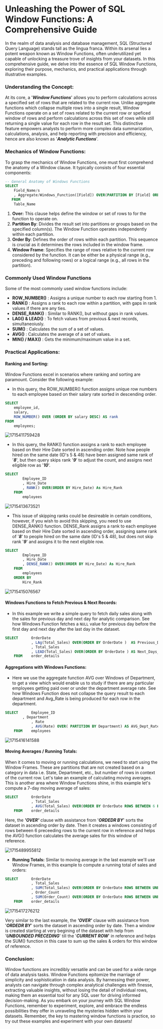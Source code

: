 # Unleashing the Power of SQL Window Functions: A Comprehensive Guide

In the realm of data analysis and database management, SQL (Structured Query Language) stands tall as the lingua franca. Within its arsenal lies a potent weapon known as Window Functions, often underutilized yet capable of unlocking a treasure trove of insights from your datasets. In this comprehensive guide, we delve into the essence of SQL Window Functions, exploring their purpose, mechanics, and practical applications through illustrative examples.

### Understanding the Concept:

At its core, a '***Window Functions***' allows you to perform calculations across a specified set of rows that are related to the current row. Unlike aggregate functions which collapse multiple rows into a single result, Window Functions operate on a set of rows related to the current row or speficed window of rows and perform calculations across this set of rows while still returning a single value for each row in the result set. This distinctive feature empowers analysts to perform more complex data summarization, calculations, analysis, and help reporting with precision and efficiency, hence are also known as '***Analytic Functions***'.

### Mechanics of Window Functions:

To grasp the mechanics of Window Functions, one must first comprehend the anatomy of a Window clause. It typically consists of four essential components:

```sql
-- General Anatomy of Windows Functions
SELECT
	Field_Name/s
	, Aggregate/Windows_Function([Field]) OVER(PARTITION BY [Field] ORDER BY [Field]) AS Field_Alias
   FROM
	Table_Name
```

1. **Over:** This clause helps define the window or set of rows to for the function to operate on.
2. **Partition By**: Divides the result set into partitions or groups based on the specified column(s). The Window Function operates independently within each partition.
3. **Order By**: Defines the order of rows within each partition. This sequence is crucial as it determines the rows included in the window frame.
4. **Window Frame**: Specifies the range of rows relative to the current row considered by the function. It can be either be a physical range (e.g., preceding and following rows) or a logical range (e.g., all rows in the partition).

### Commonly Used Window Functions

Some of the most commonly used window functions include:

* **ROW_NUMBER()** : Assigns a unique number to each row starting from 1.
* **RANK()** : Assigns a rank to each row within a partition, with gaps in rank values if there are any ties.
* **DENSE_RANK()** : Similar to RANK(), but without gaps in rank values.
* **LAG() & LEAD()** : To fetch values from previous & next records, simultaneoiusly.
* **SUM()** : Calculates the sum of a set of values.
* **AVG()** : Calculates the average of a set of values.
* **MIN() / MAX()** : Gets the minimum/maximum value in a set.

### Practical Applications:

#### Ranking and Sorting:

Window Functions excel in scenarios where ranking and sorting are paramount. Consider the following example:

* In this query, the ROW_NUMBER() function assigns unique row numbers to each employee based on their salary rate sorted in descending order.

```sql
SELECT 
    employee_id,
    salary,
    ROW_NUMBER() OVER (ORDER BY salary DESC) AS rank
FROM 
    employees;
```

![1715411759428](image/005_SQLWindowsFunctions/1715411759428.png)

* In this query, the RANK() function assigns a rank to each employee based on their Hire Date sorted in ascending order. Note how people hired on the same date (ID's 5 & 48) have been assigned same rank of '***8***', but then query skips rank '***9***' to adjust the count, and assigns next eligible row as '***10***'.

```sql
SELECT  
        Employee_ID
        , Hire_Date
        , RANK() OVER(ORDER BY Hire_Date) As Hire_Rank
    FROM
        employees
```

![1715413673521](image/005_SQLWindowsFunctions/1715413673521.png)

* This issue of skipping ranks could be desireable in certain conditions, however, if you wish to avoid this skipping, you need to use DENSE_RANK() function. DENSE_Rank assigns a rank to each employee based on their Hire Date sorted in ascending order, assigning same rank of '***8***' to people hired on the same date (ID's 5 & 48), but does not skip rank '***9***' and assigns it to the next eligible row.

```sql
SELECT  
        Employee_ID
        , Hire_Date
        , DENSE_RANK() OVER(ORDER BY Hire_Date) As Hire_Rank
    FROM
        employees
    ORDER BY
        Hire_Rank
```

![1715415076567](image/005_SQLWindowsFunctions/1715415076567.png)

#### Windows Functions to Fetch Previous & Next Records:

* In this example we write a simple query to fetch daily sales along with the sales for previous day and next day for analytic comparison. See how Windows Function fetches a `NULL` value for previous day before the first day and next day after the last day in the dataset.

```sql
SELECT      OrderDate
            , LAg(Total_Sales) OVER(ORDER BY OrderDate )  AS Previous_Days_Sales
            , Total_Sales
            , LEAD(Total_Sales) OVER(ORDER BY OrderDate ) AS Next_Days_Sales
    FROM    order_details
```

#### Aggregations with Windows Functions:

* Here we use the aggregate function AVG over Windows of Department, to get a view which would enable us to study if there are any particular employees getting paid over or under the department average rate. See how Windows Function does not collapse the query result to each department and Avg_Rate is being produced for each row in the department.

```sql
SELECT      Employee_ID
	    , Department
            , Rate
            , AVG(Rate) OVER( PARTITION BY Department) AS AVG_Dept_Rate
    FROM    employees
```

![1715416141588](image/005_SQLWindowsFunctions/1715416141588.png)

#### Moving Averages / Running Totals:

When it comes to moving or running calculations, we need to start using the Window Frames. These are partitions that are not created based on a category in data i.e. State, Department, etc., but number of rows in context of the current row. Let's take an example of calculating moving averages. This is another area where Window Functions shine, in this example let's compute a 7-day moving average of sales:

```sql
SELECT      OrderDate
            , Total_Sales
            , AVG(Total_Sales) OVER(ORDER BY OrderDate ROWS BETWEEN 6 PRECEDING AND CURRENT ROW) AS Avg_7_Day_Sales
    FROM    order_details
```

Here, the ***'OVER'*** clause with assistance from '***ORDEDR BY***' sorts the dataset in ascending order by date. Then it creates a windows consisting of rows between 6 preceeding rows to the current row in reference and helps the AVG() function calculates the average sales for this window of reference.

![1715489955812](image/005_SQLWindowsFunctions/1715489955812.png)

* **Running Totals:** Similar to moving average in the last example we'll use Window Frames, in this example to compute a running total of sales and orders:

```sql
SELECT      OrderDate
            , Total_Sales
            , SUM(Total_Sales) OVER(ORDER BY OrderDate ROWS BETWEEN UNBOUNDED PRECEDING AND CURRENT ROW) AS Running_Sales
            , Order_Count
            , SUM(Order_Count) OVER(ORDER BY OrderDate ROWS BETWEEN UNBOUNDED PRECEDING AND CURRENT ROW) AS Running_Orders
    FROM    order_details
```

![1715417276212](image/005_SQLWindowsFunctions/1715417276212.png)

Very similar to the last example, the ***'OVER'*** clause with assistance from '***ORDEDR BY***' sorts the dataset in ascending order by date. Then a window is created starting at very begining of the dataset with help from '***UNBOUNDED PRECEDING***' till the '***CURRENT ROW***' in reference and helps the SUM() function in this case to sum up the sales & orders for this window of reference.

### Conclusion:

Window functions are incredibly versatile and can be used for a wide range of data analysis tasks. Window Functions epitomize the marriage of simplicity and sophistication in data analysis. By harnessing their power, analysts can navigate through complex analytical challenges with finesse, extracting valuable insights, without losing the detail of individual rows, making them an essential tool for any SQL user for driving informed decision-making. As you embark on your journey with SQL Window Functions, remember to experiment, explore, and embrace the endless possibilities they offer in unraveling the mysteries hidden within your datasets. Remember, the key to mastering window functions is practice, so try out these examples and experiment with your own datasets!
